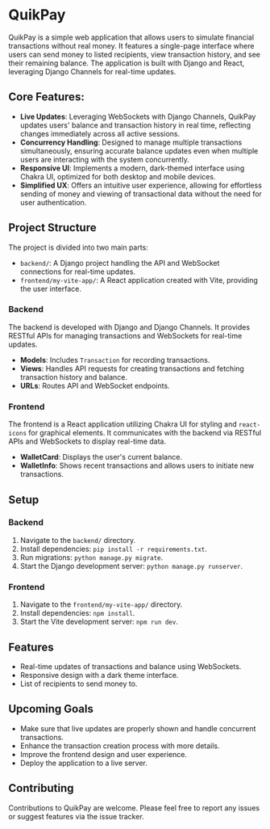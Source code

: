 # QuikPay

QuikPay is a simple web application that allows users to simulate financial transactions without real money. It features a single-page interface where users can send money to listed recipients, view transaction history, and see their remaining balance. The application is built with Django and React, leveraging Django Channels for real-time updates.

## Core Features:

- **Live Updates**: Leveraging WebSockets with Django Channels, QuikPay updates users' balance and transaction history in real time, reflecting changes immediately across all active sessions.
- **Concurrency Handling**: Designed to manage multiple transactions simultaneously, ensuring accurate balance updates even when multiple users are interacting with the system concurrently. 
- **Responsive UI**: Implements a modern, dark-themed interface using Chakra UI, optimized for both desktop and mobile devices. 
- **Simplified UX**: Offers an intuitive user experience, allowing for effortless sending of money and viewing of transactional data without the need for user authentication.
## Project Structure

The project is divided into two main parts:

- `backend/`: A Django project handling the API and WebSocket connections for real-time updates.
- `frontend/my-vite-app/`: A React application created with Vite, providing the user interface.

### Backend

The backend is developed with Django and Django Channels. It provides RESTful APIs for managing transactions and WebSockets for real-time updates. 

- **Models**: Includes `Transaction` for recording transactions.
- **Views**: Handles API requests for creating transactions and fetching transaction history and balance.
- **URLs**: Routes API and WebSocket endpoints.

### Frontend

The frontend is a React application utilizing Chakra UI for styling and `react-icons` for graphical elements. It communicates with the backend via RESTful APIs and WebSockets to display real-time data.

- **WalletCard**: Displays the user's current balance.
- **WalletInfo**: Shows recent transactions and allows users to initiate new transactions.

## Setup

### Backend

1. Navigate to the `backend/` directory.
2. Install dependencies: `pip install -r requirements.txt`.
3. Run migrations: `python manage.py migrate`.
4. Start the Django development server: `python manage.py runserver`.

### Frontend

1. Navigate to the `frontend/my-vite-app/` directory.
2. Install dependencies: `npm install`.
3. Start the Vite development server: `npm run dev`.

## Features

- Real-time updates of transactions and balance using WebSockets.
- Responsive design with a dark theme interface.
- List of recipients to send money to.

## Upcoming Goals

- Make sure that live updates are properly shown and handle concurrent transactions.
- Enhance the transaction creation process with more details.
- Improve the frontend design and user experience.
- Deploy the application to a live server.

## Contributing

Contributions to QuikPay are welcome. Please feel free to report any issues or suggest features via the issue tracker.
